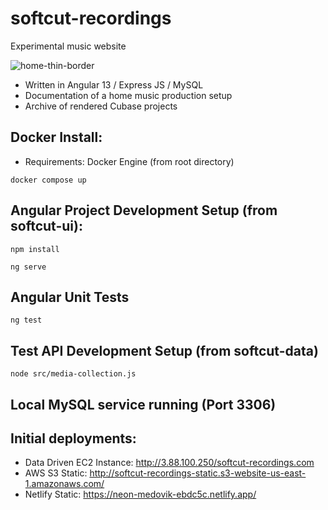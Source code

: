 
# softcut-recordings
 Experimental music website
 
![home-thin-border](https://user-images.githubusercontent.com/867946/181144111-515a0243-29a7-48e6-90e2-a294a21f1db8.jpg)
 * Written in Angular 13 / Express JS / MySQL
 * Documentation of a home music production setup
 * Archive of rendered Cubase projects
 
 
 ## Docker Install:
  - Requirements: Docker Engine (from root directory)

```
docker compose up
```
 

 ##  Angular Project Development Setup (from softcut-ui):
```
npm install
```

```
ng serve
```

## Angular Unit Tests
```
ng test
```

## Test API Development Setup (from softcut-data)
```
node src/media-collection.js
```

## Local MySQL service running (Port 3306)

## Initial deployments:
 - Data Driven EC2 Instance: http://3.88.100.250/softcut-recordings.com
 - AWS S3 Static: http://softcut-recordings-static.s3-website-us-east-1.amazonaws.com/
 - Netlify Static: https://neon-medovik-ebdc5c.netlify.app/
